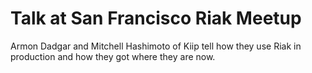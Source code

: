 <!--
name: riak-at-kiip
version : "0.1"
title : "Scaling Riak at Kiip"
description: "Set expectations and assess initial confidence."
homepage : "http://basho.com/scaling-riak-at-kiip/"
freshnessDate : 2015-05-18
license : "Vimeo"
-->

<!-- @section -->

# Talk at San Francisco Riak Meetup

Armon Dadgar and Mitchell Hashimoto of Kiip tell how they use Riak in production and how they got where they are now.

<!-- @asset, "contentType": "outlearn/video", "provider": "vimeo", "url": "https://player.vimeo.com/video/42744689" -->
